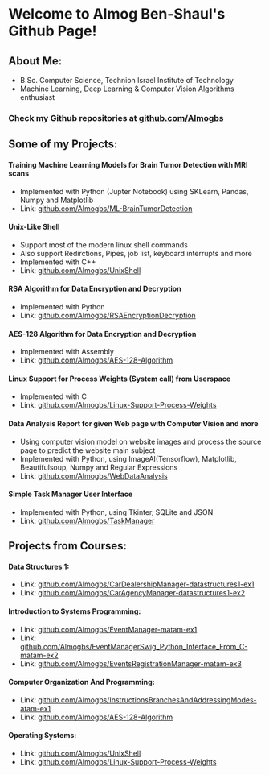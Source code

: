 # Welcome to Almog Ben-Shaul's Github Page!

## About Me:
- B.Sc. Computer Science, Technion Israel Institute of Technology
- Machine Learning, Deep Learning & Computer Vision Algorithms enthusiast

### Check my Github repositories at [github.com/Almogbs](https://github.com/Almogbs)

## Some of my Projects:
####  Training Machine Learning Models for Brain Tumor Detection with MRI scans 
  - Implemented with Python (Jupter Notebook) using SKLearn, Pandas, Numpy and Matplotlib  
  - Link: [github.com/Almogbs/ML-BrainTumorDetection](https://github.com/Almogbs/ML-BrainTumorDetection)
####  Unix-Like Shell
  - Support most of the modern linux shell commands
  - Also support Redirctions, Pipes, job list, keyboard interrupts and more
  - Implemented with C++
  - Link: [github.com/Almogbs/UnixShell](https://github.com/Almogbs/Unix-Shell)
####  RSA Algorithm for Data Encryption and Decryption
  - Implemented with Python
  - Link: [github.com/Almogbs/RSAEncryptionDecryption](https://github.com/Almogbs/RSAEncryptionDecryption)
####  AES-128 Algorithm for Data Encryption and Decryption
  - Implemented with Assembly
  - Link: [github.com/Almogbs/AES-128-Algorithm](https://github.com/Almogbs/AES-128-Algorithm)
####  Linux Support for Process Weights (System call) from Userspace
  - Implemented with C
  - Link: [github.com/Almogbs/Linux-Support-Process-Weights](https://github.com/Almogbs/Linux-Support-Process-Weights)
####  Data Analysis Report for given Web page with Computer Vision and more
  - Using computer vision model on website images and process the source page to predict the website main subject
  - Implemented with Python, using ImageAI(Tensorflow), Matplotlib, Beautifulsoup, Numpy and Regular Expressions
  - Link: [github.com/Almogbs/WebDataAnalysis](http://github.com/Almogbs/WebDataAnalysis)
####  Simple Task Manager User Interface
  - Implemented with Python, using Tkinter, SQLite and JSON
  - Link: [github.com/Almogbs/TaskManager](https://github.com/Almogbs/TaskManager)

## Projects from Courses:
#### Data Structures 1:
- Link: [github.com/Almogbs/CarDealershipManager-datastructures1-ex1](https://github.com/Almogbs/CarDealershipManager-datastructures1-ex1)
- Link: [github.com/Almogbs/CarAgencyManager-datastructures1-ex2](https://github.com/Almogbs/CarAgencyManager-datastructures1-ex2)

#### Introduction to Systems Programming:
- Link: [github.com/Almogbs/EventManager-matam-ex1](https://github.com/Almogbs/EventManager-matam-ex1)
- Link: [github.com/Almogbs/EventManagerSwig_Python_Interface_From_C-matam-ex2](https://github.com/Almogbs/EventManagerSwig_Python_Interface_From_C-matam-ex2)
- Link: [github.com/Almogbs/EventsRegistrationManager-matam-ex3](https://github.com/Almogbs/EventsRegistrationManager-matam-ex3)

#### Computer Organization And Programming:
- Link: [github.com/Almogbs/InstructionsBranchesAndAddressingModes-atam-ex1](https://github.com/Almogbs/InstructionsBranchesAndAddressingModes-atam-ex1)
- Link: [github.com/Almogbs/AES-128-Algorithm](https://github.com/Almogbs/AES-128-Algorithm)

#### Operating Systems:
- Link: [github.com/Almogbs/UnixShell](https://github.com/Almogbs/UnixShell)
- Link: [github.com/Almogbs/Linux-Support-Process-Weights](https://github.com/Almogbs/Linux-Support-Process-Weights)
